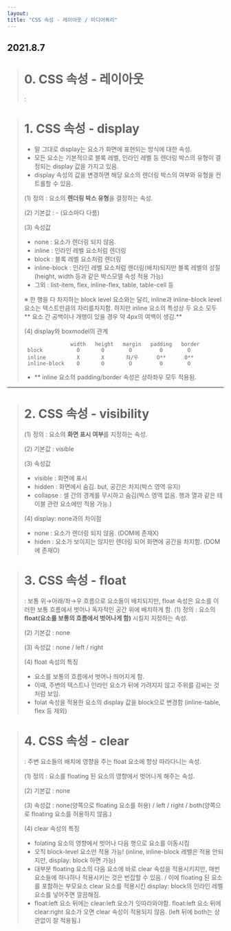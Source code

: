 ```yaml
---
layout:
title: "CSS 속성 - 레이아웃 / 미디어쿼리"
---
```


## 2021.8.7

> # 0. CSS 속성 - 레이아웃
>   : 
 
> # 1. CSS 속성 - display
>  - 말 그대로 display는 요소가 화면에 표현되는 방식에 대한 속성.
>  - 모든 요소는 기본적으로 블록 레벨, 인라인 레벨 등 렌더링 박스의 유형이 결정되는 display 값을 가지고 있음.
>  - display 속성의 값을 변경하면 해당 요소의 렌더링 박스의 여부와 유형을 컨트롤할 수 있음.
> 
> (1) 정의 : 요소의 **렌더링 박스 유형**을 결정하는 속성.
>  
> (2) 기본값 : - (요소마다 다름)
> 
> (3) 속성값
>    - none : 요소가 렌더링 되지 않음.
>    - inline : 인라인 레벨 요소처럼 렌더링
>    - block : 블록 레벨 요소처럼 렌더링
>    - inline-block : 인라인 레벨 요소처럼 렌더링(배치)되지만 블록 레벨의 성질(height, width 등과 같은 박스모델 속성 적용 가능)
>    - 그외 : list-item, flex, inline-flex, table, table-cell 등
>
>   ※ 한 행을 다 차지하는 block level 요소와는 달리, inline과 inline-block level 요소는 텍스트만큼의 자리를차지함.
>      하지만 inline 요소의 특성상 두 요소 모두 ** 요소 간 공백이나 개행이 있을 경우 약 4px의 여백이 생김.**
>   
>   
> (4) display와 boxmodel의 관계
> ```
>                width   height   margin   padding   border
>  block           O       O        O         O        O
>  inline          X       X       좌/우      O**      O**
>  inline-block    O       O        O         O        O
> ```
>   - ** inline 요소의 padding/border 속성은 상하좌우 모두 적용됨.
 
 * * *
 
> # 2. CSS 속성 - visibility
> (1) 정의 : 요소의 **화면 표시 여부**를 지정하는 속성.
>  
> (2) 기본값 : visible
> 
> (3) 속성값
>   - visible : 화면에 표시
>   - hidden : 화면에서 숨김. but, 공간은 차지(박스 영역 유지)
>   - collapse : 셀 간의 경계를 무시하고 숨김(박스 영역 없음. 행과 열과 같은 테이블 관련 요소에만 적용 가능.)
> 
> (4) display: none과의 차이점
>   - none : 요소가 렌더링 되지 않음. (DOM에 존재X)
>   - hiden : 요소가 보이지는 않지만 렌더링 되어 화면에 공간을 차지함. (DOM에 존재O)

> # 3. CSS 속성 - float
>  : 보통 위→아래/좌→우 흐름으로 요소들이 배치되지만, float 속성은 요소를 이러한 보통 흐름에서 벗어나 독자적인 공간 위에 배치하게 함. 
> (1) 정의 : 요소의 **float(요소를 보통의 흐름에서 벗어나게 함)** 시킬지 지정하는 속성.
> 
> (2) 기본값 : none
> 
> (3) 속성값 : none / left / right
> 
> (4) float 속성의 특징
>   - 요소를 보통의 흐름에서 벗어나 띄어지게 함.
>   - 이때, 주변의 텍스트나 인라인 요소가 뒤에 가려지지 않고 주위를 감싸는 것처럼 보임.
>   - folat 속성을 적용한 요소의 display 값을 block으로 변경함 (inline-table, flex 등 제외)

> # 4. CSS 속성 - clear
>   : 주변 요소들의 배치에 영향을 주는 float 요소에 항상 따라다니는 속성.
> 
> (1) 정의 : 요소를 floating 된 요소의 영향에서 벗어나게 해주는 속성.
> 
> (2) 기본값 : none
> 
> (3) 속성값 : none(양쪽으로 floating 요소를 허용) / left / right / both(양쪽으로 floating 요소를 허용하지 않음.)
> 
> (4) clear 속성의 특징
>  - folating 요소의 영향에서 벗어나 다음 행으로 요소를 이동시킴
>  - 오직 block-level 요소만 적용 가능! (inline, inline-block 레벨은 적용 안되지만, display: block 하면 가능)
>  - 대부분 floating 요소의 다음 요소에 바로 clear 속성을 적용시키지만, 매번 요소들에 하나하나 적용시키는 것은 번잡할 수 있음. / 이에 floating 된 요소를 포함하는 부모요소 clear 요소를 적용시킨 display: block의 인라인 레벨 요소를 넣어주면 깔끔해짐.
>  - float:left 요소 뒤에는 clear:left 요소가 잇따라와야함. float:left 요소 뒤에 clear:right 요소가 오면 clear 속성이 적용되지 않음. (left 뒤에 both는 상관없이 잘 적용됨.)













































































































